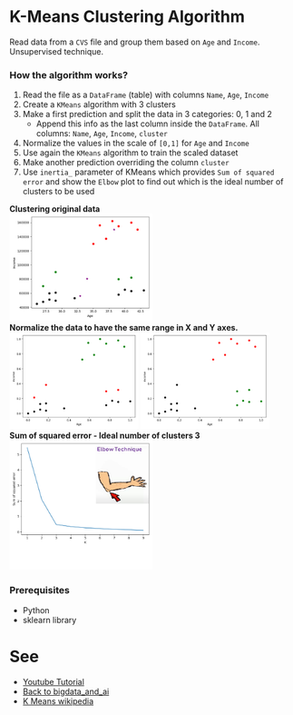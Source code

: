 # K-Means Clustering Algorithm

Read data from a `CVS` file and group them based on `Age` and `Income`. <br/>
Unsupervised technique. 

### How the algorithm works?
1. Read the file as a `DataFrame` (table) with columns `Name`, `Age`, `Income`
2. Create a `KMeans` algorithm with 3 clusters
3. Make a first prediction and split the data in 3 categories: 0, 1 and 2
    - Append this info as the last column inside the `DataFrame`. All columns: `Name`, `Age`, `Income`, `cluster` 
4. Normalize the values in the scale of `[0,1]` for `Age` and `Income`
5. Use again the `KMeans` algorithm to train the scaled dataset
6. Make another prediction overriding the column `cluster`
7. Use `inertia_` parameter of KMeans which provides `Sum of squared error` and show the `Elbow` plot to find out which is the ideal number of clusters to be used

__Clustering original data__ <br/>
<img src="./doc/1.cluster_real_data.png" width="50%" height="auto">  <br/>
__Normalize the data to have the same range in X and Y axes.__  <br/>
<img src="./doc/2.cluster_normalized.png" width="45%" height="auto">  <img src="./doc/3.cluster_final.png" width="45%" height="auto">  <br/>
__Sum of squared error - Ideal number of clusters 3__ <br/>
<img src="./doc/4.sse.png" width="50%" height="auto">  <br/>

### Prerequisites
- Python
- sklearn library


# See
- [Youtube Tutorial](https://www.youtube.com/watch?v=EItlUEPCIzM)
- [Back to bigdata_and_ai](https://github.com/ermalaliraj/bigdata_and_ai)
- [K Means wikipedia](https://en.wikipedia.org/wiki/K-means_clustering)